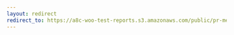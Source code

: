 ```yaml
---
layout: redirect
redirect_to: https://a8c-woo-test-reports.s3.amazonaws.com/public/pr-merge/44380/e2e/index.html
---
```

